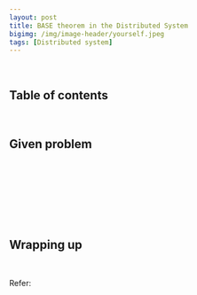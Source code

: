 ```yaml
---
layout: post
title: BASE theorem in the Distributed System
bigimg: /img/image-header/yourself.jpeg
tags: [Distributed system]
---
```





<br>

## Table of contents





<br>

## Given problem





<br>

## 






<br>

## 





<br>

## Wrapping up




<br>

Refer:

[]()